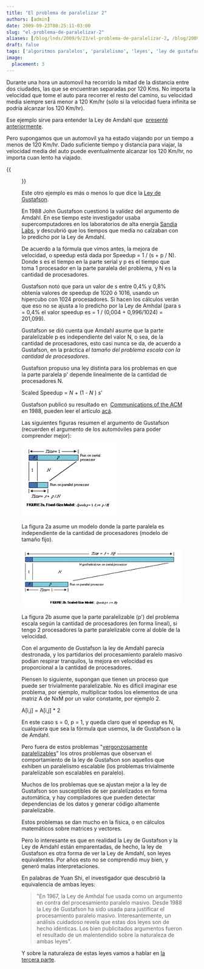 ```yaml
---
title: "El problema de paralelizar 2"
authors: [admin]
date: 2009-09-23T08:25:11-03:00
slug: "el-problema-de-paralelizar-2"
aliases: [/blog/lnds/2009/9/23/el-problema-de-paralelizar-2, /blog/2009/09/el-problema-de-paralelizar-2.html, /2009/09/el-problema-de-paralelizar-2.html]
draft: false
tags: ['algoritmos paralelos', 'paralelismo', 'leyes', 'ley de gustafson', 'ley de amdahl']
image:
  placement: 3
---
```


Durante una hora un automovil ha recorrido la mitad de la distancia
entre dos ciudades, las que se encuentran separadas por 120 Kms. No
importa la velocidad que tome el auto para recorrer el resto del camino,
su velocidad media siempre será menor a 120 Km/hr (sólo si la velocidad
fuera infinita se podría alcanzar los 120 Km/hr).

Ese ejemplo sirve para entender la Ley de Amdahl que 
[presenté anteriormente](/2009/09/el-problema-de-paralelizar.html).

Pero supongamos que un automovil ya ha estado viajando por un tiempo a
menos de 120 Km/hr. Dado suficiente tiempo y distancia para viajar, la
velocidad media del auto puede eventualmente alcanzar los 120 Km/hr, no
importa cuan lento ha viajado.

{{<figure caption="John L. Gustafson" src="140px-John_L_Gustafson_CEO.jpg">}}   

Este otro ejemplo es más o menos lo que dice la [Ley de
Gustafson](https://es.wikipedia.org/wiki/Ley_de_Gustafson).

En 1988 John Gustafson cuestionó la validez del argumento de Amdahl. En
ese tiempo este investigador usaba supercomputadores en los laboratorios
de alta energía [Sandia Labs](https://www.sandia.gov/), y descubrió que
los tiempos que medía no calzaban con lo predicho por la Ley de Amdahl.

De acuerdo a la fórmula que vimos antes, la mejora de velocidad, o
speedup está dada por Speedup = 1 / (s + p / N). Donde s es el tiempo en
la parte serial y p es el tiempo que toma 1 procesador en la parte
paralela del problema, y N es la cantidad de procesadores.

Gustafson notó que para un valor de s entre 0,4% y 0,8% obtenía valores
de speedup de 1020 ó 1016, usando un hipercubo con 1024 procesadores. Si
hacen los cálculos verán que eso no se ajusta a lo predicho por la Ley
de Amhdal (para s = 0,4% el valor speedup es = 1 / (0,004 + 0,996/1024)
= 201,099).

Gustafson se dió cuenta que Amdahl asume que la parte paralelizable p es
independiente del valor N, o sea, de la cantidad de procesadores, esto
casi nunca se da, de acuerdo a Gustafson, en la práctica *el tamaño del
problema escala con la cantidad de procesadores*.

Gustafson propuso una ley distinta para los problemas en que la parte
paralela p\' depende linealmente de la cantidad de procesadores N.

Scaled Speedup = *N* + (1 - *N* ) *s*\'

Gustafson publicó su resultado en  
[Communications of the ACM](https://en.wikipedia.org/wiki/Communications_of_the_ACM) en 1988,
pueden leer el
artículo [acá](https://www.scl.ameslab.gov/Publications/Gus/AmdahlsLaw/Amdahls.html).

Las siguientes figuras resumen el argumento de Gustafson (recuerden el
argumento de los automóviles para poder comprender mejor):

![fig1Gustafson.GIF](fig1Gustafson.GIF)

La figura 2a asume un modelo donde la parte paralela es independiente de
la cantidad de procesadores (modelo de tamaño fijo).

![fig2Gustafson.GIF](fig2Gustafson.GIF)

La figura 2b asume que la parte paralelizable (p\') del problema escala
según la cantidad de procesadores (en forma lineal), si tengo 2
procesadores la parte paralelizable corre al doble de la velocidad.

Con el argumento de Gustafson la ley de Amdahl parecía destronada, y los
partidarios del procesamiento paralelo masivo podían respirar
tranquilos, la mejora en velocidad es proporcional a la cantidad de
procesadores.

Piensen lo siguiente, supongan que tienen un proceso que puede ser
trivialmente paralelizable. No es dificil imaginar ese problema, por
ejemplo, multiplicar todos los elementos de una matriz A de NxM por un
valor constante, por ejemplo 2.

A\[i,j\] = A\[i,j\] \* 2

En este caso s = 0, p = 1, y queda claro que el speedup es N, cualquiera
que sea la fórmula que usemos, la de Gustafson o la de Amdahl.

Pero fuera de estos problemas \"[vergonzosamente
paralelizables](http://www.cs.mu.oz.au/498/notes/node40.html)\" los
otros problemas que observan el comportamiento de la ley de Gustafson
son aquellos que exhiben un paralelismo escalable (los problemas
trivialmente paralelizable son escalables en paralelo).

Muchos de los problemas que se ajustan mejor a la ley de Gustafson son
susceptibles de ser paralelizados en forma automática, y hay
compiladores que pueden detectar dependencias de los datos y generar
código altamente paralelizable.

Estos problemas se dan mucho en la física, o en cálculos matemáticos
sobre matrices y vectores.

Pero lo interesante es que en realidad la Ley de Gustafson y la Ley de
Amdahl están emparentadas, de hecho, la ley de Gustafson es otra forma
de ver la Ley de Amdahl, son leyes equivalentes. Por años esto no se
comprendió muy bien, y generó malas interpretaciones.

En palabras de Yuan Shi, el investigador que descubrió la equivalencia
de ambas leyes:

> \"En 1967, la Ley de Amhdal fue usada como un argumento en contra del
> procesamiento paralelo masivo. Desde 1988 la Ley de Gustafson ha sido
> usada para justificar el procesamiento paralelo masivo.
> Interesantemente, un análisis cuidadoso revela que estas dos leyes son
> de hecho idénticas. Los bien publicitados argumentos fueron el
> resultado de un malentendido sobre la naturaleza de ambas leyes\".

Y sobre la naturaleza de estas leyes vamos a hablar en 
[la tercera parte](/blog/2009/09/el-problema-de-paralelizar-3.html).

